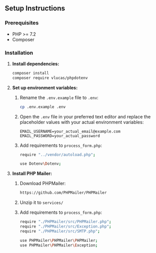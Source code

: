 ## Setup Instructions

### Prerequisites

- PHP >= 7.2
- Composer

### Installation

1. **Install dependencies:**

    ```sh
    composer install
    composer require vlucas/phpdotenv
    ```

2. **Set up environment variables:**

    1. Rename the `.env.example` file to `.env`:

        ```sh
        cp .env.example .env
        ```

    2. Open the `.env` file in your preferred text editor and replace the placeholder values with your actual environment variables:

        ```env
        EMAIL_USERNAME=your_actual_email@example.com
        EMAIL_PASSWORD=your_actual_password
        ```

    3. Add requirements to `process_form.php`:
       
       ```sh
       require "../vendor/autoload.php";

       use Dotenv\Dotenv;
       ```

3. **Install PHP Mailer:**

    1. Download PHPMailer:

        ```sh
        https://github.com/PHPMailer/PHPMailer
        ```

    2. Unzip it to `services/`
       
    3. Add requirements to `process_form.php`:

       ```sh
       require "./PHPMailer/src/PHPMailer.php";
       require "./PHPMailer/src/Exception.php";
       require "./PHPMailer/src/SMTP.php";

       use PHPMailer\PHPMailer\PHPMailer;
       use PHPMailer\PHPMailer\Exception;
       ```

   
